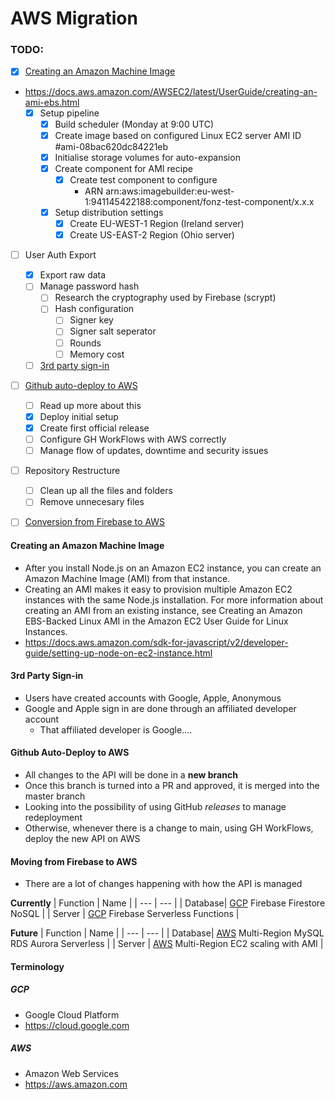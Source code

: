 # AWS Migration

### TODO:
- [x] [Creating an Amazon Machine Image](#creating-an-amazon-machine-image)
- https://docs.aws.amazon.com/AWSEC2/latest/UserGuide/creating-an-ami-ebs.html
  - [x] Setup pipeline
    - [x] Build scheduler (Monday at 9:00 UTC)
    - [x] Create image based on configured Linux EC2 server AMI ID #ami-08bac620dc84221eb
    - [x] Initialise storage volumes for auto-expansion
    - [x] Create component for AMI recipe
      - [x] Create test component to configure
        - ARN arn:aws:imagebuilder:eu-west-1:941145422188:component/fonz-test-component/x.x.x
    - [x] Setup distribution settings
      - [x] Create EU-WEST-1 Region (Ireland server)
      - [x] Create US-EAST-2 Region (Ohio server)
- [ ] User Auth Export
  - [x] Export raw data
  - [ ] Manage password hash
    - [ ] Research the cryptography used by Firebase (scrypt)
    - [ ] Hash configuration
      - [ ] Signer key
      - [ ] Signer salt seperator
      - [ ] Rounds
      - [ ] Memory cost
  - [ ] [3rd party sign-in](#3rd-party-sign-in)
- [ ] [Github auto-deploy to AWS](#github-auto-deploy-to-aws)
  - [ ] Read up more about this
  - [x] Deploy initial setup
  - [x] Create first official release
  - [ ] Configure GH WorkFlows with AWS correctly
  - [ ] Manage flow of updates, downtime and security issues
- [ ] Repository Restructure
  - [ ] Clean up all the files and folders
  - [ ] Remove unnecesary files
- [ ] [Conversion from Firebase to AWS](#moving-from-firebase-to-aws)



#### Creating an Amazon Machine Image
- After you install Node.js on an Amazon EC2 instance, you can create an Amazon Machine Image (AMI) from that instance. 
- Creating an AMI makes it easy to provision multiple Amazon EC2 instances with the same Node.js installation. For more information about creating an AMI from an existing instance, see Creating an Amazon EBS-Backed Linux AMI in the Amazon EC2 User Guide for Linux Instances.
- https://docs.aws.amazon.com/sdk-for-javascript/v2/developer-guide/setting-up-node-on-ec2-instance.html

#### 3rd Party Sign-in
- Users have created accounts with Google, Apple, Anonymous
- Google and Apple sign in are done through an affiliated developer account
  - That affiliated developer is Google....

#### Github Auto-Deploy to AWS
- All changes to the API will be done in a **new branch**
- Once this branch is turned into a PR and approved, it is merged into the master branch
- Looking into the possibility of using GitHub *releases* to manage redeployment
- Otherwise, whenever there is a change to main, using GH WorkFlows, deploy the new API on AWS

#### Moving from Firebase to AWS
- There are a lot of changes happening with how the API is managed

**Currently** 
| Function | Name |
| --- | --- |
| Database|  [GCP](#gcp) Firebase Firestore NoSQL |
| Server | [GCP](#gcp) Firebase Serverless Functions |

**Future** 
| Function | Name |
| --- | --- |
| Database|  [AWS](#aws) Multi-Region MySQL RDS Aurora Serverless |
| Server | [AWS](#aws) Multi-Region EC2 scaling with AMI |



#### Terminology
##### GCP
- Google Cloud Platform
- https://cloud.google.com

##### AWS
- Amazon Web Services
- https://aws.amazon.com